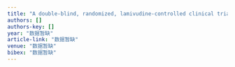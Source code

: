 ```yaml
---
title: "A double-blind, randomized, lamivudine-controlled clinical trial of DAIDING (adefovir dipivoxil) for lamivudine-resistant patients with chronic hepatitis B"
authors: []
authors-key: []
year: "数据暂缺"
article-link: "数据暂缺"
venue: "数据暂缺"
bibex: "数据暂缺"
---
```

